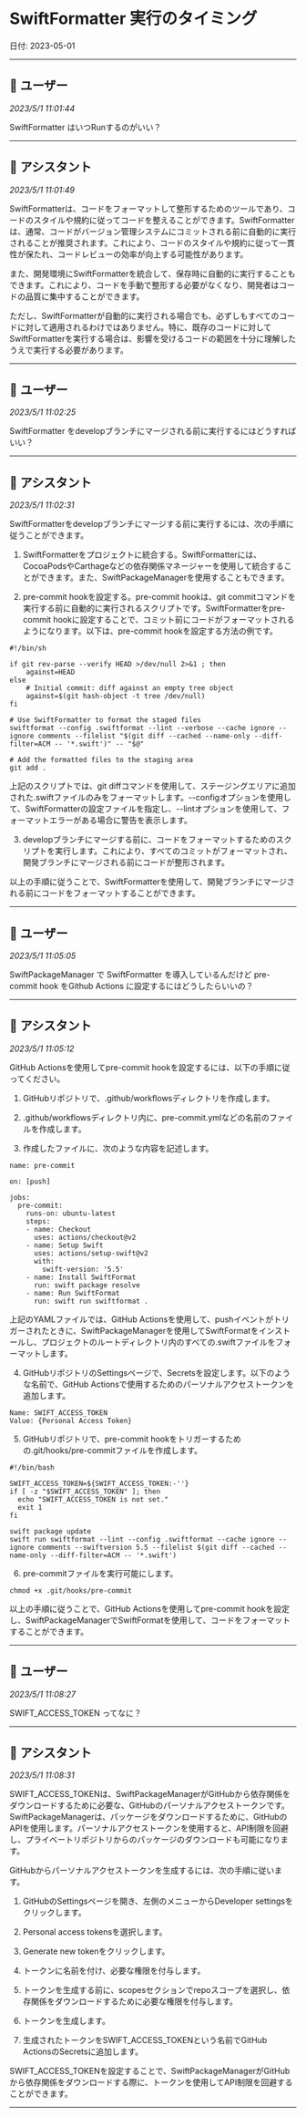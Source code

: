 # SwiftFormatter 実行のタイミング

日付: 2023-05-01

---

## 👤 ユーザー
*2023/5/1 11:01:44*

SwiftFormatter はいつRunするのがいい？

---

## 🤖 アシスタント
*2023/5/1 11:01:49*

SwiftFormatterは、コードをフォーマットして整形するためのツールであり、コードのスタイルや規約に従ってコードを整えることができます。SwiftFormatterは、通常、コードがバージョン管理システムにコミットされる前に自動的に実行されることが推奨されます。これにより、コードのスタイルや規約に従って一貫性が保たれ、コードレビューの効率が向上する可能性があります。

また、開発環境にSwiftFormatterを統合して、保存時に自動的に実行することもできます。これにより、コードを手動で整形する必要がなくなり、開発者はコードの品質に集中することができます。

ただし、SwiftFormatterが自動的に実行される場合でも、必ずしもすべてのコードに対して適用されるわけではありません。特に、既存のコードに対してSwiftFormatterを実行する場合は、影響を受けるコードの範囲を十分に理解したうえで実行する必要があります。

---

## 👤 ユーザー
*2023/5/1 11:02:25*

SwiftFormatter をdevelopブランチにマージされる前に実行するにはどうすればいい？

---

## 🤖 アシスタント
*2023/5/1 11:02:31*

SwiftFormatterをdevelopブランチにマージする前に実行するには、次の手順に従うことができます。

1. SwiftFormatterをプロジェクトに統合する。SwiftFormatterには、CocoaPodsやCarthageなどの依存関係マネージャーを使用して統合することができます。また、SwiftPackageManagerを使用することもできます。

2. pre-commit hookを設定する。pre-commit hookは、git commitコマンドを実行する前に自動的に実行されるスクリプトです。SwiftFormatterをpre-commit hookに設定することで、コミット前にコードがフォーマットされるようになります。以下は、pre-commit hookを設定する方法の例です。

```
#!/bin/sh

if git rev-parse --verify HEAD >/dev/null 2>&1 ; then
    against=HEAD
else
    # Initial commit: diff against an empty tree object
    against=$(git hash-object -t tree /dev/null)
fi

# Use SwiftFormatter to format the staged files
swiftformat --config .swiftformat --lint --verbose --cache ignore --ignore comments --filelist "$(git diff --cached --name-only --diff-filter=ACM -- '*.swift')" -- "$@"

# Add the formatted files to the staging area
git add .
```

上記のスクリプトでは、git diffコマンドを使用して、ステージングエリアに追加された.swiftファイルのみをフォーマットします。--configオプションを使用して、SwiftFormatterの設定ファイルを指定し、--lintオプションを使用して、フォーマットエラーがある場合に警告を表示します。

3. developブランチにマージする前に、コードをフォーマットするためのスクリプトを実行します。これにより、すべてのコミットがフォーマットされ、開発ブランチにマージされる前にコードが整形されます。

以上の手順に従うことで、SwiftFormatterを使用して、開発ブランチにマージされる前にコードをフォーマットすることができます。

---

## 👤 ユーザー
*2023/5/1 11:05:05*

SwiftPackageManager で SwiftFormatter  を導入しているんだけど pre-commit hook をGithub Actions に設定するにはどうしたらいいの？

---

## 🤖 アシスタント
*2023/5/1 11:05:12*

GitHub Actionsを使用してpre-commit hookを設定するには、以下の手順に従ってください。

1. GitHubリポジトリで、.github/workflowsディレクトリを作成します。

2. .github/workflowsディレクトリ内に、pre-commit.ymlなどの名前のファイルを作成します。

3. 作成したファイルに、次のような内容を記述します。

```
name: pre-commit

on: [push]

jobs:
  pre-commit:
    runs-on: ubuntu-latest
    steps:
    - name: Checkout
      uses: actions/checkout@v2
    - name: Setup Swift
      uses: actions/setup-swift@v2
      with:
        swift-version: '5.5'
    - name: Install SwiftFormat
      run: swift package resolve
    - name: Run SwiftFormat
      run: swift run swiftformat .
```

上記のYAMLファイルでは、GitHub Actionsを使用して、pushイベントがトリガーされたときに、SwiftPackageManagerを使用してSwiftFormatをインストールし、プロジェクトのルートディレクトリ内のすべての.swiftファイルをフォーマットします。

4. GitHubリポジトリのSettingsページで、Secretsを設定します。以下のような名前で、GitHub Actionsで使用するためのパーソナルアクセストークンを追加します。

```
Name: SWIFT_ACCESS_TOKEN
Value: {Personal Access Token}
```

5. GitHubリポジトリで、pre-commit hookをトリガーするための.git/hooks/pre-commitファイルを作成します。

```
#!/bin/bash

SWIFT_ACCESS_TOKEN=${SWIFT_ACCESS_TOKEN:-''}
if [ -z "$SWIFT_ACCESS_TOKEN" ]; then
  echo "SWIFT_ACCESS_TOKEN is not set."
  exit 1
fi

swift package update
swift run swiftformat --lint --config .swiftformat --cache ignore --ignore comments --swiftversion 5.5 --filelist $(git diff --cached --name-only --diff-filter=ACM -- '*.swift')
```

6. pre-commitファイルを実行可能にします。

```
chmod +x .git/hooks/pre-commit
```

以上の手順に従うことで、GitHub Actionsを使用してpre-commit hookを設定し、SwiftPackageManagerでSwiftFormatを使用して、コードをフォーマットすることができます。

---

## 👤 ユーザー
*2023/5/1 11:08:27*

SWIFT\_ACCESS\_TOKEN ってなに？

---

## 🤖 アシスタント
*2023/5/1 11:08:31*

SWIFT\_ACCESS\_TOKENは、SwiftPackageManagerがGitHubから依存関係をダウンロードするために必要な、GitHubのパーソナルアクセストークンです。SwiftPackageManagerは、パッケージをダウンロードするために、GitHubのAPIを使用します。パーソナルアクセストークンを使用すると、API制限を回避し、プライベートリポジトリからのパッケージのダウンロードも可能になります。

GitHubからパーソナルアクセストークンを生成するには、次の手順に従います。

1. GitHubのSettingsページを開き、左側のメニューからDeveloper settingsをクリックします。

2. Personal access tokensを選択します。

3. Generate new tokenをクリックします。

4. トークンに名前を付け、必要な権限を付与します。

5. トークンを生成する前に、scopesセクションでrepoスコープを選択し、依存関係をダウンロードするために必要な権限を付与します。

6. トークンを生成します。

7. 生成されたトークンをSWIFT\_ACCESS\_TOKENという名前でGitHub ActionsのSecretsに追加します。

SWIFT\_ACCESS\_TOKENを設定することで、SwiftPackageManagerがGitHubから依存関係をダウンロードする際に、トークンを使用してAPI制限を回避することができます。

---
